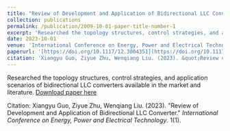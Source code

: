 ```yaml
---
title: "Review of Development and Application of Bidirectional LLC Converter."
collection: publications
permalink: /publication/2009-10-01-paper-title-number-1
excerpt: 'Researched the topology structures, control strategies, and application scenarios of bidirectional LLC converters available in the market and literature.'
date: 2023-10-01
venue: 'International Conference on Energy, Power and Electrical Technology'
paperurl: '[https://doi.org/10.1117/12.3004351](https://doi.org/10.1117/12.3004351)'
citation: 'Xiangyu Guo, Ziyue Zhu, Wenqiang Liu. (2023). &quot;Review of Development and Application of Bidirectional LLC Converter.&quot; <i>International Conference on Energy, Power and Electrical Technology</i>. 1(1).'
---
```

Researched the topology structures, control strategies, and application scenarios of bidirectional LLC converters available in the market and literature.
[Download paper here](http://academicpages.github.io/files/paper1.pdf)

Citation: Xiangyu Guo, Ziyue Zhu, Wenqiang Liu. (2023). "Review of Development and Application of Bidirectional LLC Converter." <i>International Conference on Energy, Power and Electrical Technology</i>. 1(1).
